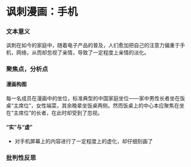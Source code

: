 # 讽刺漫画：手机

### 文本意义
讽刺在如今的家庭中，随着电子产品的普及，人们愈加把自己的注意力偏重于手机，网络，从而却忽视了亲情，导致了一定程度上亲情的淡化。 

### 聚焦点，分析点
#### 漫画构图
每一名成员在漫画中的坐位，标准典型的中国家庭坐位——家中男性长者坐在饭桌“主席位”，女性端菜，其余晚辈坐饭桌两侧。然而饭桌上的中心本应聚焦在坐在“主席位”的长者，在此时却受到了忽视。

#### “实”与“虚”
* 对手机屏幕上的内容进行了一定程度上的虚化，却仔细刻画了

### 批判性反思
